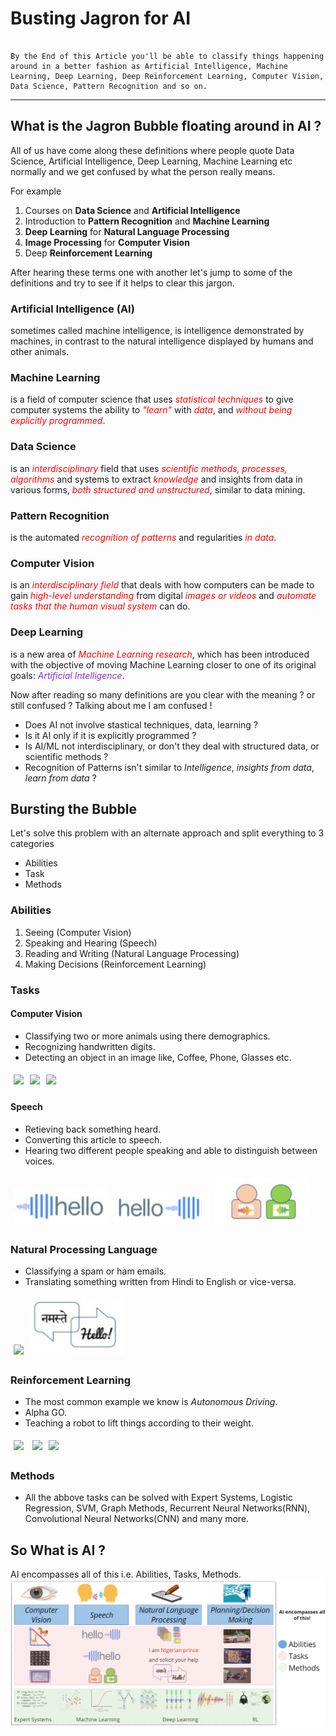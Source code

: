 # Busting Jagron for AI

```A lot of confusing terms are around us all the time, specially if a new person is trying to get into this field of Data.

By the End of this Article you'll be able to classify things happening around in a better fashion as Artificial Intelligence, Machine Learning, Deep Learning, Deep Reinforcement Learning, Computer Vision, Data Science, Pattern Recognition and so on.
```

---

## What is the Jagron Bubble floating around in AI ?

All of us have come along these definitions where people quote Data Science, Artificial Intelligence, Deep Learning, Machine Learning etc normally and we get confused by what the person really means.

For example
  1. Courses on **Data Science** and **Artificial Intelligence**
  2. Introduction to **Pattern Recognition** and **Machine Learning**
  3. **Deep Learning** for **Natural Language Processing**
  4. **Image Processing** for **Computer Vision**
  5. Deep **Reinforcement Learning**
  
  
After hearing these terms one with another let's jump to some of the definitions and try to see if it helps to clear this jargon.

### Artificial Intelligence (AI)
sometimes called machine intelligence, is intelligence demonstrated by machines, in contrast to the natural intelligence displayed by humans and other animals.


### Machine Learning
is a field of computer science that uses <span style="color:red">_statistical techniques_</span> to give computer systems the ability to <span style="color:red">_"learn"_</span> with <span style="color:red">_data_</span>, and <span style="color:red">_without being explicitly programmed_</span>.


### Data Science
is an <span style="color:red">_interdisciplinary_</span> field that uses <span style="color:red">_scientific methods, processes, algorithms_</span> and systems to extract <span style="color:red">_knowledge_</span> and insights from data in various forms, <span style="color:red">_both structured and unstructured_</span>,  similar to data mining.


### Pattern Recognition
is the automated <span style="color:red">_recognition of patterns_</span> and regularities <span style="color:red">_in data_</span>.


### Computer Vision
is an <span style="color:red">_interdisciplinary field_</span> that deals with how computers can be made to gain <span style="color:red">_high-level understanding_</span> from digital <span style="color:red">_images or videos_</span> and <span style="color:red">_automate tasks that the human visual system_</span> can do.


### Deep Learning
is a new area of <span style="color:red">_Machine Learning research_</span>, which has been introduced with the objective of moving Machine Learning closer to one of its original goals: <span style="color:blueviolet">_Artificial Intelligence_</span>.



Now after reading so many definitions are you clear with the meaning ? or still confused ?
Talking about me I am confused !
- Does AI not involve stastical techniques, data, learning ?
- Is it AI only if it is explicitly programmed ?
- Is AI/ML not interdisciplinary, or don't they deal with structured data, or scientific methods ?
- Recognition of Patterns isn't similar to _Intelligence_, _insights from data_, _learn from data_ ?


## Bursting the Bubble

Let's solve this problem with an alternate approach and split everything to 3 categories
- Abilities
- Task
- Methods

### Abilities
  1. Seeing (Computer Vision)
  2. Speaking and Hearing (Speech)
  3. Reading and Writing (Natural Language Processing)
  4. Making Decisions (Reinforcement Learning)
  

### Tasks
#### Computer Vision
  - Classifying two or more animals using there demographics. 
  - Recognizing handwritten digits. 
  - Detecting an object in an image like, Coffee, Phone, Glasses etc.
  
<img style="width:30%; margin:1%" src='https://cdn-images-1.medium.com/max/1280/1*biZq-ihFzq1I6Ssjz7UtdA.jpeg'><img style="width:30%; margin:1%" src='https://3qeqpr26caki16dnhd19sv6by6v-wpengine.netdna-ssl.com/wp-content/uploads/2016/05/Examples-from-the-MNIST-dataset.png'><img style="width:30%; margin:1%" src='https://www.envano.com/wp-content/uploads/2017/08/AI_Object_Recognition_Feature_Img.jpg'>
  
#### Speech
  - Retieving back something heard.
  - Converting this article to speech.
  - Hearing two different people speaking and able to distinguish between voices.

<img style="width:30%; margin:1%" src="images/speech_to_text.JPG"><img style="width:30%; margin:1%" src="images/text_to_speech.JPG"><img style="width:30%; margin:1%" src="images/two_speech.JPG">
  
### Natural Processing Language
  - Classifying a spam or ham emails.
  - Translating something written from Hindi to English or vice-versa.
  
<img style="width:30%; margin:1%" src="https://appliedmachinelearning.files.wordpress.com/2017/01/spam-filter.png?w=620"><img style="width:30%; margin:1%" src="images/translation.JPG">
  
### Reinforcement Learning
  - The most common example we know is _Autonomous Driving_.
  - Alpha GO.
  - Teaching a robot to lift things according to their weight.
  
<img style="width:30%; margin:1%" src="https://www.extremetech.com/wp-content/uploads/2016/12/Waymo_FCA_Fully_Self_Driving_Chrysler_Pacifica_Hybrid_1-640x360.jpg">
<img style="width:30%; margin:1%" src="https://encrypted-tbn0.gstatic.com/images?q=tbn:ANd9GcTtbvQN8scSjADHEJSNQo_uTZV7vQQsFgUtL-lJv2WVA5a2BPPc9Q"><img style="width:30%; margin:1%" src="https://encrypted-tbn0.gstatic.com/images?q=tbn:ANd9GcRpeSQapCAym0WSzILFdwhi--lGuH_n_mbGlPLgzGvjvY13Xp80Vw">
  
  
### Methods
 - All the abbove tasks can be solved with Expert Systems, Logistic Regression, SVM, Graph Methods, Recurrent Neural Networks(RNN), Convolutional Neural Networks(CNN) and many more.


## So What is AI ?
AI encompasses all of this i.e. Abilities, Tasks, Methods.
<img src='images/AI_Map.JPG'>


